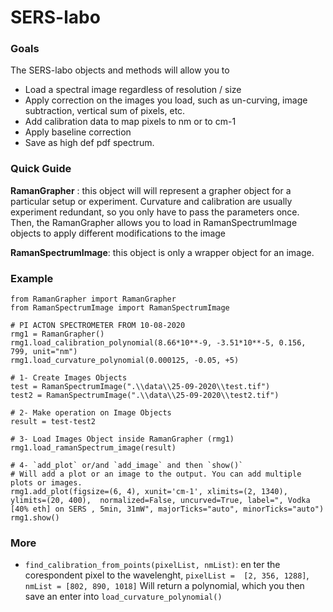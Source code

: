 # SERS-labo
### Goals
The SERS-labo objects and methods will allow you to 
- Load a spectral image regardless of resolution / size
- Apply correction on the images you load, such as un-curving, image subtraction, vertical sum of pixels, etc.
- Add calibration data to map pixels to nm or to cm-1
- Apply baseline correction
- Save as high def pdf spectrum.

### Quick Guide
**RamanGrapher** : this object will will represent a grapher object for a particular setup or experiment.
Curvature and calibration are usually experiment redundant, so you only have to pass the parameters once. Then, 
the RamanGrapher allows you to load in RamanSpectrumImage objects to apply different
modifications to the image

**RamanSpectrumImage**: this object is only a wrapper object for an image.

### Example
```
from RamanGrapher import RamanGrapher
from RamanSpectrumImage import RamanSpectrumImage

# PI ACTON SPECTROMETER FROM 10-08-2020
rmg1 = RamanGrapher()
rmg1.load_calibration_polynomial(8.66*10**-9, -3.51*10**-5, 0.156, 799, unit="nm")
rmg1.load_curvature_polynomial(0.000125, -0.05, +5)

# 1- Create Images Objects
test = RamanSpectrumImage(".\\data\\25-09-2020\\test.tif")
test2 = RamanSpectrumImage(".\\data\\25-09-2020\\test2.tif")

# 2- Make operation on Image Objects
result = test-test2

# 3- Load Images Object inside RamanGrapher (rmg1)
rmg1.load_ramanSpectrum_image(result)

# 4- `add_plot` or/and `add_image` and then `show()`
# Will add a plot or an image to the output. You can add multiple plots or images.
rmg1.add_plot(figsize=(6, 4), xunit='cm-1', xlimits=(2, 1340), ylimits=(20, 400),  normalized=False, uncurved=True, label=", Vodka [40% eth] on SERS , 5min, 31mW", majorTicks="auto", minorTicks="auto")
rmg1.show()
```

### More
- `find_calibration_from_points(pixelList, nmList)`:  en ter the corespondent pixel to the wavelenght,
`pixelList =  [2, 356, 1288]`, `nmList = [802, 890, 1018]`
Will return a polynomial, which you then save an enter into `load_curvature_polynomial()`